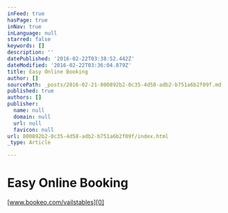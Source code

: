```yaml
---
inFeed: true
hasPage: true
inNav: true
inLanguage: null
starred: false
keywords: []
description: ''
datePublished: '2016-02-22T03:38:52.442Z'
dateModified: '2016-02-22T03:36:04.879Z'
title: Easy Online Booking
author: []
sourcePath: _posts/2016-02-21-800892b2-0c35-4d58-adb2-b751a6b2f09f.md
published: true
authors: []
publisher:
  name: null
  domain: null
  url: null
  favicon: null
url: 800892b2-0c35-4d58-adb2-b751a6b2f09f/index.html
_type: Article

---
```

# Easy Online Booking

[www.bookeo.com/vailstables][0]

[0]: https://vailstables.wufoo.com/forms/q14bda7c10are56/